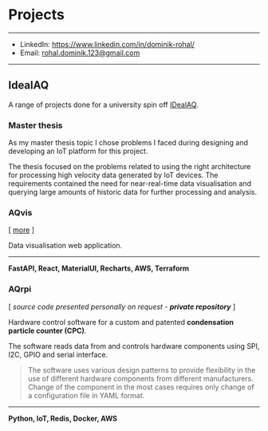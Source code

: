 # Projects

***

- LinkedIn: https://www.linkedin.com/in/dominik-rohal/
- Email: [rohal.dominik.123@gmail.com](mailto:rohal.dominik.123@gmail.com?subject=[Portfolio]%20your_subject)

***

## IdealAQ
A range of projects done for a university spin off [IDealAQ](https://idealaq.com/).

[//]: # (### AQrpi)

### Master thesis
As my master thesis topic I chose problems I faced during designing and developing an IoT platform for this project.

The thesis focused on the problems related to using the right architecture for processing high velocity data generated by IoT devices. The requirements contained the need for near-real-time data visualisation and querying large amounts of historic data for further processing and analysis. 

### AQvis
[ [more](./projects/AQvis.md) ]

Data visualisation web application.

***

**FastAPI, React, MaterialUI, Recharts, AWS, Terraform**

### AQrpi
[ _source code presented personally on request - **private repository**_ ]

Hardware control software for a custom and patented **condensation particle counter (CPC)**.

The software reads data from and controls hardware components using SPI, I2C, GPIO and serial interface.

> The software uses various design patterns to provide flexibility in the use of different hardware components from different manufacturers. Change of the component in the most cases requires only change of a configuration file in YAML format.

***

**Python, IoT, Redis, Docker, AWS**

[//]: # (### AQdatahub)

[//]: # (...)